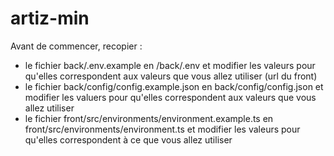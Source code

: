 # artiz-min

Avant de commencer, recopier :
- le fichier back/.env.example en /back/.env et modifier les valeurs pour qu'elles correspondent aux valeurs que vous allez utiliser (url du front)
- le fichier back/config/config.example.json en back/config/config.json et modifier les valuers pour qu'elles correspondent aux valeurs que vous allez utiliser
- le fichier front/src/environments/environment.example.ts en front/src/environments/environment.ts et modifier les valeurs pour qu'elles correspondent à ce que vous allez utiliser
